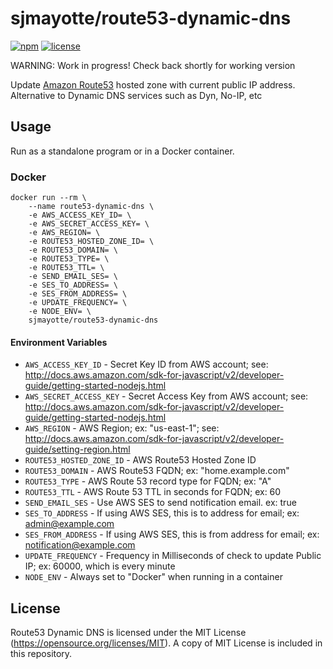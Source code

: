 # sjmayotte/route53-dynamic-dns
[![npm](https://img.shields.io/npm/v/npm.svg)](https://github.com/sjmayotte/route53-dynamic-dns) [![license](https://img.shields.io/github/license/mashape/apistatus.svg)](https://github.com/sjmayotte/route53-dynamic-dns)

WARNING: Work in progress!  Check back shortly for working version

Update [Amazon Route53](http://aws.amazon.com/route53/) hosted zone with current public IP address.  Alternative to Dynamic DNS services such as Dyn, No-IP, etc

## Usage
Run as a standalone program or in a Docker container.

### Docker
```
docker run --rm \
    --name route53-dynamic-dns \
    -e AWS_ACCESS_KEY_ID= \
    -e AWS_SECRET_ACCESS_KEY= \
    -e AWS_REGION= \
    -e ROUTE53_HOSTED_ZONE_ID= \
    -e ROUTE53_DOMAIN= \
    -e ROUTE53_TYPE= \
    -e ROUTE53_TTL= \
    -e SEND_EMAIL_SES= \
    -e SES_TO_ADDRESS= \
    -e SES_FROM_ADDRESS= \
    -e UPDATE_FREQUENCY= \
    -e NODE_ENV= \
    sjmayotte/route53-dynamic-dns
```

#### Environment Variables
* `AWS_ACCESS_KEY_ID` - Secret Key ID from AWS account; see: http://docs.aws.amazon.com/sdk-for-javascript/v2/developer-guide/getting-started-nodejs.html
* `AWS_SECRET_ACCESS_KEY` - Secret Access Key from AWS account; see: http://docs.aws.amazon.com/sdk-for-javascript/v2/developer-guide/getting-started-nodejs.html
* `AWS_REGION` - AWS Region; ex: "us-east-1"; see: http://docs.aws.amazon.com/sdk-for-javascript/v2/developer-guide/setting-region.html
* `ROUTE53_HOSTED_ZONE_ID` - AWS Route53 Hosted Zone ID
* `ROUTE53_DOMAIN` - AWS Route53 FQDN; ex: "home.example.com"
* `ROUTE53_TYPE` - AWS Route 53 record type for FQDN; ex: "A"
* `ROUTE53_TTL` - AWS Route 53 TTL in seconds for FQDN; ex: 60
* `SEND_EMAIL_SES` - Use AWS SES to send notification email. ex: true
* `SES_TO_ADDRESS` - If using AWS SES, this is to address for email; ex: admin@example.com   
* `SES_FROM_ADDRESS` - If using AWS SES, this is from address for email; ex: notification@example.com
* `UPDATE_FREQUENCY` - Frequency in Milliseconds of check to update Public IP; ex: 60000, which is every minute
* `NODE_ENV` - Always set to "Docker" when running in a container

## License
Route53 Dynamic DNS is licensed under the MIT License (https://opensource.org/licenses/MIT).  A copy of MIT License is included in this repository.
